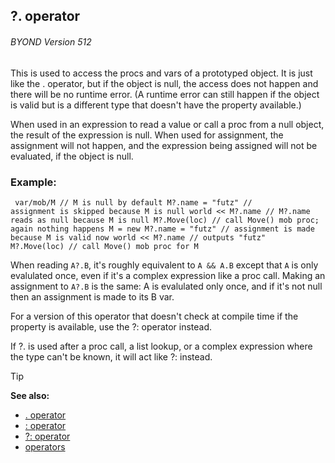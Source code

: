 ## ?. operator 
###### BYOND Version 512


This is used to access the procs and vars of a prototyped
object. It is just like the . operator, but if the object is null, the
access does not happen and there will be no runtime error. (A runtime
error can still happen if the object is valid but is a different type
that doesn\'t have the property available.) 

When used in an
expression to read a value or call a proc from a null object, the result
of the expression is null. When used for assignment, the assignment will
not happen, and the expression being assigned will not be evaluated, if
the object is null.
### Example:

```dm
 var/mob/M // M is null by default M?.name = "futz" //
assignment is skipped because M is null world << M?.name // M?.name
reads as null because M is null M?.Move(loc) // call Move() mob proc;
again nothing happens M = new M?.name = "futz" // assignment is made
because M is valid now world << M?.name // outputs "futz"
M?.Move(loc) // call Move() mob proc for M 
```
 

When
reading `A?.B`, it\'s roughly equivalent to `A && A.B` except that `A`
is only evalulated once, even if it\'s a complex expression like a proc
call. Making an assignment to `A?.B` is the same: A is evalulated only
once, and if it\'s not null then an assignment is made to its B var.


For a version of this operator that doesn\'t check at compile
time if the property is available, use the ?: operator instead.


If ?. is used after a proc call, a list lookup, or a complex
expression where the type can\'t be known, it will act like ?: instead.

> [!TIP] 
> **See also:**
> +   [. operator](/ref/operator/%2e.md) 
> +   [: operator](/ref/operator/:.md) 
> +   [?: operator](/ref/operator/%3f:.md) 
> +   [operators](/ref/operator.md) 